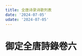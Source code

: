 ```yaml
---
title: 全唐诗录诗歌列表
date: '2024-07-05'
udate: '2024-07-05'
---
```

# 御定全唐詩錄卷六

<PoemList :list="poems" :authorMap="authorMap" />


<script setup>
const chapter = '卷六';
import poems from '/data/qtsl/卷六/poems.json'
import authorMap from '/data/qtsl/卷六/author.json'
</script>
